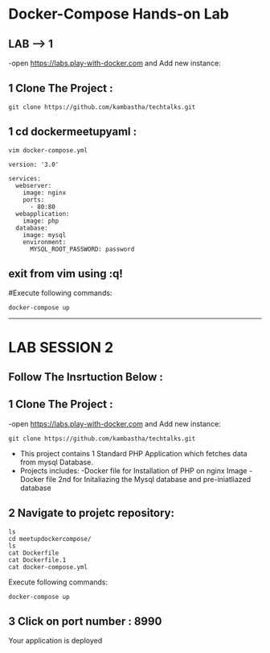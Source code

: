 # Docker-Compose Hands-on Lab

## LAB --> 1

-open https://labs.play-with-docker.com and Add new instance:

## 1 Clone The Project :
```
git clone https://github.com/kambastha/techtalks.git
```
## 1 cd dockermeetupyaml  :

```
vim docker-compose.yml
```

```
version: '3.0'

services:
  webserver:
    image: nginx
    ports:
      - 80:80
  webapplication:
    image: php
  database:
    image: mysql
    environment:
      MYSQL_ROOT_PASSWORD: password

```
## exit from vim using :q!

#Execute following commands:

```
docker-compose up 

```




-------------------------------------------------------------------------------

# LAB SESSION 2


## Follow The Insrtuction Below :


## 1 Clone The Project :
-open https://labs.play-with-docker.com and Add new instance:

```
git clone https://github.com/kambastha/techtalks.git
```

- This project contains 1 Standard PHP Application which fetches data from mysql Database.
- Projects includes:
   -Docker file for Installation of PHP on nginx Image
   -Docker file 2nd for Initaliazing the Mysql database and pre-iniatliazed database



## 2 Navigate to projetc repository:

```
ls
cd meetupdockercompose/
ls
cat Dockerfile
cat Dockerfile.1
cat docker-compose.yml
```

Execute following commands:

```
docker-compose up 
```

## 3 Click on port number : 8990
Your application is deployed

